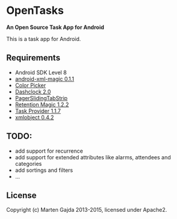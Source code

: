 # OpenTasks

__An Open Source Task App for Android__

This is a task app for Android.

## Requirements

* Android SDK Level 8
* [android-xml-magic 0.1.1](https://github.com/dmfs/android-xml-magic)
* [Color Picker](https://github.com/dmfs/color-picker)
* [Dashclock 2.0](http://code.google.com/p/dashclock/)
* [PagerSlidingTabStrip](https://github.com/dmfs/PagerSlidingTabStrip)
* [Retention Magic 1.2.2](https://github.com/dmfs/retention-magic)
* [Task Provider 1.1.7](https://github.com/dmfs/task-provider)
* [xmlobject 0.4.2](https://github.com/dmfs/xmlobjects)

## TODO:

* add support for recurrence
* add support for extended attributes like alarms, attendees and categories
* add sortings and filters
* ...

## License

Copyright (c) Marten Gajda 2013-2015, licensed under Apache2.

